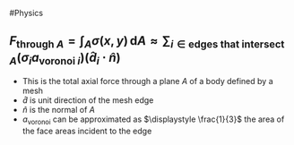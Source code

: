 #Physics 
## $\displaystyle F_{\text{through }A}=\int _{A}\sigma(x,y)  \, \mathrm{d}A\approx \sum_{i\in \text{edges that intersect }A}(\sigma_{i}a_{\text{voronoi }i})(\hat{d}_{i}\cdot \hat{n})$
* This is the total axial force through a plane $\displaystyle A$ of a body defined by a mesh
* $\displaystyle \hat{d}$ is unit direction of the mesh edge
* $\displaystyle \hat{n}$ is the normal of $\displaystyle A$
* $\displaystyle a_{\text{voronoi}}$ can be approximated as $\displaystyle \frac{1}{3}$ the area of the face areas incident to the edge